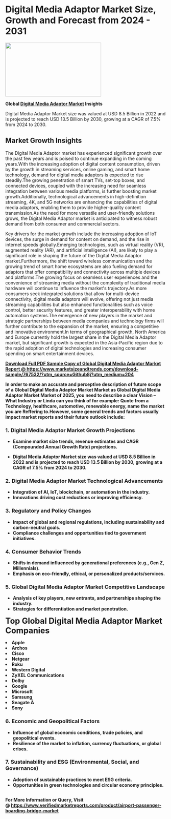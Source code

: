<H1>Digital Media Adaptor Market Size, Growth and Forecast from 2024 - 2031</H1><img class="aligncenter size-medium wp-image-584254" src="https://thirdeyenews.in/wp-content/uploads/2024/09/Global-Market-Research-300x168.jpeg" alt="" width="300" height="168" /><p><strong>Global&nbsp;<a href="https://www.marketsizeandtrends.com/download-sample/767532/?utm_source=Github8j?utm_medium=204">Digital Media Adaptor Market</a> Insights</strong></p><p>Digital Media Adaptor Market size was valued at USD 8.5 Billion in 2022 and is projected to reach USD 13.5 Billion by 2030, growing at a CAGR of 7.5% from 2024 to 2030.</p><p><h2>Market Growth Insights</h2> <p>The Digital Media Adaptor market has experienced significant growth over the past few years and is poised to continue expanding in the coming years.With the increasing adoption of digital content consumption, driven by the growth in streaming services, online gaming, and smart home technology, demand for digital media adaptors is expected to rise steadily.The growing penetration of smart TVs, set-top boxes, and connected devices, coupled with the increasing need for seamless integration between various media platforms, is further boosting market growth.Additionally, technological advancements in high-definition streaming, 4K, and 5G networks are enhancing the capabilities of digital media adaptors, enabling them to provide higher-quality content transmission.As the need for more versatile and user-friendly solutions grows, the Digital Media Adaptor market is anticipated to witness robust demand from both consumer and commercial sectors.</p> <p><strong><a href="#"></a></strong></p> <p>Key drivers for the market growth include the increasing adoption of IoT devices, the surge in demand for content on demand, and the rise in internet speeds globally.Emerging technologies, such as virtual reality (VR), augmented reality (AR), and artificial intelligence (AI), are likely to play a significant role in shaping the future of the Digital Media Adaptor market.Furthermore, the shift toward wireless communication and the growing trend of smart home ecosystems are also fueling demand for adaptors that offer compatibility and connectivity across multiple devices and platforms.The growing focus on seamless user experiences and the convenience of streaming media without the complexity of traditional media hardware will continue to influence the market's trajectory.As more consumers seek integrated solutions that allow for multi-device connectivity, digital media adaptors will evolve, offering not just media streaming capabilities but also enhanced functionalities such as voice control, better security features, and greater interoperability with home automation systems.The emergence of new players in the market and strategic partnerships between media companies and technology firms will further contribute to the expansion of the market, ensuring a competitive and innovative environment.In terms of geographical growth, North America and Europe currently hold the largest share in the Digital Media Adaptor market, but significant growth is expected in the Asia-Pacific region due to the rapid adoption of digital technologies and increasing consumer spending on smart entertainment devices.</p> <p><strong><a href="#"></p><p><span class=""><strong>Download Full PDF Sample Copy of Global Digital Media Adaptor Market Report</strong> @ <a href="https://www.marketsizeandtrends.com/download-sample/767532/?utm_source=Github8j?utm_medium=204" target="_blank">https://www.marketsizeandtrends.com/download-sample/767532/?utm_source=Github8j?utm_medium=204</a></span></p><p>In order to make an accurate and perceptive description of future scope of a Global&nbsp;Digital Media Adaptor Market Market as Global&nbsp;Digital Media Adaptor Market Market of 2025, you need to describe a clear Vision &ndash; What Industry or Linda can you think of for example: Quote from a Technology, healthcare, automotive, renewable energy, name the market you are Reffering to.However, some general trends and factors usually impact market reports and their future outlook include:</p><h3>1.&nbsp;<strong>Digital Media Adaptor Market Growth Projections</strong></h3><ul><li>Examine market size trends, revenue estimates and CAGR (Compounded Annual Growth Rate) projections.</li><li><p>Digital Media Adaptor Market size was valued at USD 8.5 Billion in 2022 and is projected to reach USD 13.5 Billion by 2030, growing at a CAGR of 7.5% from 2024 to 2030.</p></li></ul><h3>2.&nbsp;<strong>Digital Media Adaptor Market Technological Advancements</strong></h3><ul><li>Integration of AI, IoT, blockchain, or automation in the industry.</li><li>Innovations driving cost reductions or improving efficiency.</li></ul><h3>3.&nbsp;<strong>Regulatory and Policy Changes</strong></h3><ul><li>Impact of global and regional regulations, including sustainability and carbon-neutral goals.</li><li>Compliance challenges and opportunities tied to government initiatives.</li></ul><h3>4.&nbsp;<strong>Consumer Behavior Trends</strong></h3><ul><li>Shifts in demand influenced by generational preferences (e.g., Gen Z, Millennials).</li><li>Emphasis on eco-friendly, ethical, or personalized products/services.</li></ul><h3>5.&nbsp;<strong>Global Digital Media Adaptor Market Competitive Landscape</strong></h3><ul><li>Analysis of key players, new entrants, and partnerships shaping the industry.</li><li>Strategies for differentiation and market penetration.</li></ul><p data-pm-slice="1 1 []"><span style="color: inherit; font-family: inherit; font-size: 25px;">Top Global Digital Media Adaptor Market Companies</span></p><div class="" data-test-id=""><p><li>Apple</li><li> Archos</li><li> Cisco</li><li> Netgear</li><li> Roku</li><li> Western Digital</li><li> ZyXEL Communications</li><li> Dolby</li><li> Google</li><li> Microsoft</li><li> Samsung</li><li> Seagate Â </li><li> Sony</li></p></div><h3>6.&nbsp;<strong>Economic and Geopolitical Factors</strong></h3><ul><li>Influence of global economic conditions, trade policies, and geopolitical events.</li><li>Resilience of the market to inflation, currency fluctuations, or global crises.</li></ul><h3>7.&nbsp;<strong>Sustainability and ESG (Environmental, Social, and Governance)</strong></h3><ul><li>Adoption of sustainable practices to meet ESG criteria.</li><li>Opportunities in green technologies and circular economy principles.</li></ul><h2><strong style="font-size: 14px;">For More Information or Query, Visit @&nbsp;</strong><a style="background-color: #ffffff; font-size: 14px;" href="https://www.marketsizeandtrends.com/report/digital-media-adaptor-market/" target="_blank">https://www.verifiedmarketreports.com/product/airport-passenger-boarding-bridge-market</a></h2>
